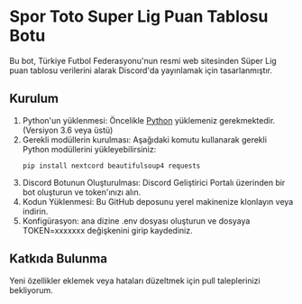 # Spor Toto Super Lig Puan Tablosu Botu

Bu bot, Türkiye Futbol Federasyonu'nun resmi web sitesinden Süper Lig puan tablosu verilerini alarak Discord'da yayınlamak için tasarlanmıştır.

## Kurulum

1. Python'un yüklenmesi: Öncelikle [Python](https://www.python.org/downloads/) yüklemeniz gerekmektedir. (Versiyon 3.6 veya üstü)
2. Gerekli modüllerin kurulması: Aşağıdaki komutu kullanarak gerekli Python modüllerini yükleyebilirsiniz:
    ```
    pip install nextcord beautifulsoup4 requests
    ```
3. Discord Botunun Oluşturulması: Discord Geliştirici Portalı üzerinden bir bot oluşturun ve token'ınızı alın.
4. Kodun Yüklenmesi: Bu GitHub deposunu yerel makinenize klonlayın veya indirin.
5. Konfigürasyon:  ana dizine .env dosyası oluşturun ve dosyaya TOKEN=xxxxxxx değişkenini girip kaydediniz.

## Katkıda Bulunma

Yeni özellikler eklemek veya hataları düzeltmek için pull taleplerinizi bekliyorum.


